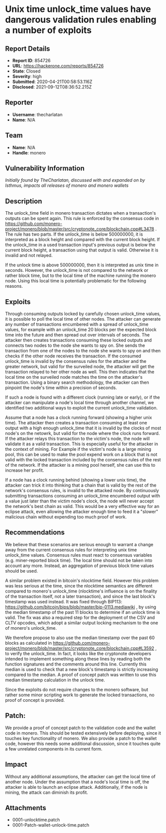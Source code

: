 # Unix time unlock_time values have dangerous validation rules enabling a number of exploits

## Report Details
- **Report ID**: 854726
- **URL**: https://hackerone.com/reports/854726
- **State**: Closed
- **Severity**: high
- **Submitted**: 2020-04-21T00:58:53.116Z
- **Disclosed**: 2021-09-12T08:36:52.215Z

## Reporter
- **Username**: thecharlatan
- **Name**: N/A

## Team
- **Name**: N/A
- **Handle**: monero

## Vulnerability Information
*Initially found by TheCharlatan, discussed with and expanded on by Isthmus, impacts all releases of monero and monero wallets*

## Description

The unlock_time field in monero transaction dictates when a transaction's outputs can be spent again. This rule is enforced by the consensus code in https://github.com/monero-project/monero/blob/master/src/cryptonote_core/blockchain.cpp#L3478 . The rule has two parts. If the unlock_time is below 500000000, it is interpreted as a block height and compared with the current block height. If the unlock_time in a used transaction input's previous output is below the current block height, a transaction using that output is valid. Otherwise it is invalid and not relayed.

If the unlock time is above 500000000, then it is interpreted as unix time in seconds. However, the unlock_time is not compared to the network or rather block time, but to the local time of the machine running the monero node. Using this local time is potentially problematic for the following reasons.

## Exploits

Through consuming outputs locked by carefully chosen unlock_time values, it is possible to poll the local time of other nodes. The attacker can generate any number of transactions encumbered with a spread of unlock_time values, for example with an unlock_time 20 blocks per the expected block time into the future and then spread out over intervals of seconds. The attacker then creates transactions consuming these locked outputs and connects two nodes to the node she wants to spy on. She sends the transaction from one of the nodes to the node she wants to spy on and then checks if the other node receives the transaction. If the consumed unlock_time is invalid by the consensus rules for the attacker and the greater network, but valid for the surveiled node, the attacker will get the transaction relayed to her other node as well. This then indicates that the local time on the surveiled node matches the time on the attacker's transaction. Using a binary search methodology, the attacker can then pinpoint the node's time within a precision of seconds.

If such a node is found with a different clock (running late or early), or if the attacker can manipulate a node's local time through another channel, we identified two additional ways to exploit the current unlock_time validation.

Assume that a node has a clock running forward (showing a higher unix time). The attacker then creates a transaction consuming at least one output with a high enough unlock_time that it is invalid by the clocks of most node's on the netowrk, but valid for the node where the clock runs forward. If the attacker relays this transaction to the victim's node, the node will validate it as a valid transaction. This is especially useful for the attacker in the context of mining. For Example if the victim's node is a large mining pool, this can be used to make the pool expend work on a block that is not valid with the locked transaction included by the consensus rules of the rest of the network. If the attacker is a mining pool herself, she can use this to increase her profit.

If a node has a clock running behind (showing a lower unix time), the attacker can trick it into thinking that a chain that is valid by the rest of the network's consensus rules, is invalid to the attacked node. By continuously submitting transactions consuming an unlock_time encumbered output with a value just later than the victim node's clock, the node will never accept the network's best chain as valid. This would be a very effective way for an eclipse attack, even allowing the attacker enough time to feed it a "slower" malicious chain without expending too much proof of work.

## Recommendations

We believe that these scenarios are serious enough to warrant a change away from the current consensus rules for interpreting unix time unlock_time values. Consensus rules must react to consensus variables (e.g. miner-reported block time). The local time should not be taken into account any more. Instead, an aggregation of previous block time values should be used.

A similar problem existed in bitcoin's nlocktime field. However this problem was less serious at the time, since the nlocktime semantics are different compared to monero's unlock_time (nlocktime's influence is on the finality of the transaction itself, not a later transaction), and since the last block's timestamp was used instead.  It was fixed through BIP113: https://github.com/bitcoin/bips/blob/master/bip-0113.mediawiki , by using the median timestamp of the past 11 blocks to determine if an unlock time is valid. The fix was also a required step for the deployment of the CSV and CLTV opcodes, which adopt a similar output locking mechanism to the one of monero's unlock_time.

We therefore propose to also use the median timestamp over the past 60 blocks as calculated in https://github.com/monero-project/monero/blob/master/src/cryptonote_core/blockchain.cpp#L3592 , to verify the unlock_time. In fact, it looks like the cryptonote developers intended to implement something along these lines by reading both the function signatures and the comments around this line. Currently this median is used to check that a new block's timestamp is strictly increasing compared to the median. A proof of concept patch was written to use this median timestamp calculation in the unlock time.

Since the exploits do not require changes to the monero software, but rather some minor scripting work to generate the locked transactions, no proof of concept is provided.

## Patch:

We provide a proof of concept patch to the validation code and the wallet code in monero. This should be tested extensively before deploying, since it touches key functionality of monero. We also provide a patch to the wallet code, however this needs some additional discussion, since it touches quite a few unrelated components in its current form.

## Impact

Without any additional assumptions, the attacker can get the local time of another node.
Under the assumption that a node's local time is off, the attacker is able to launch an eclipse attack.
Additionally, if the node is mining, the attack can diminish its profit.

## Attachments
- 0001-unlocktime.patch
- 0001-Patch-wallet-unlock-time.patch

